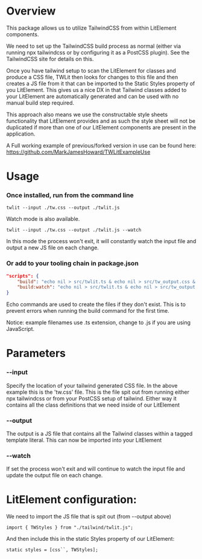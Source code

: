 # Overview

This package allows us to utilize TailwindCSS from within LitElement components.

We need to set up the TailwindCSS build process as normal (either via running npx tailwindcss or by configuring it as a PostCSS plugin). See the TailwindCSS site for details on this.

Once you have tailwind setup to scan the LitElement for classes and produce a CSS file, TWLit then looks for changes to this file and then creates a JS file from it that can be imported to the Static Styles property of you LitElement. This gives us a nice DX in that Tailwind classes added to your LitElement are automatically generated and can be used with no manual build step required.

This approach also means we use the constructable style sheets functionality that LitElement provides and as such the style sheet will not be duplicated if more than one of our LitElement components are present in the application.

A Full working example of previous/forked version in use can be found here:
https://github.com/MarkJamesHoward/TWLitExampleUse

# Usage

### Once installed, run from the command line

`twlit --input ./tw.css --output ./twlit.js`

Watch mode is also available.

`twlit --input ./tw.css --output ./twlit.js --watch`

In this mode the process won't exit, it will constantly watch the input file and output a new JS file on each change.

### Or add to your tooling chain in package.json

```package.json
"scripts": {
    "build": "echo nil > src/twlit.ts & echo nil > src/tw_output.css & concurrently \"tailwindcss -i src/tw_global.css -o src/tw_output.css & twlit --input src/tw_output.css --output src/twlit.ts\" \"tsc\"",
    "build:watch": "echo nil > src/twlit.ts & echo nil > src/tw_output.css & concurrently \"tailwindcss -i src/tw_global.css -o src/tw_output.css --watch\" \"twlit --input src/tw_output.css --output src/twlit.ts --watch\" \"tsc --watch\"",
}
```

Echo commands are used to create the files if they don't exist. This is to prevent errors when running the build command for the first time.

Notice: example filenames use .ts extension, change to .js if you are using JavaScript.

# Parameters

### --input

Specify the location of your tailwind generated CSS file. In the above example this is the 'tw.css' file. This is the file spit out from running either npx tailwindcss or from your PostCSS setup of tailwind. Either way it contains all the class definitions that we need inside of our LitElement

### --output

The output is a JS file that contains all the Tailwind classes within a tagged template literal. This can now be imported into your LitElement

### --watch

If set the process won't exit and will continue to watch the input file and update the output file on each change.

# LitElement configuration:

We need to import the JS file that is spit out (from --output above)

`import { TWStyles } from "./tailwind/twlit.js";`

And then include this in the static Styles property of our LitElement:

` static styles = [css``, TWStyles];  `
